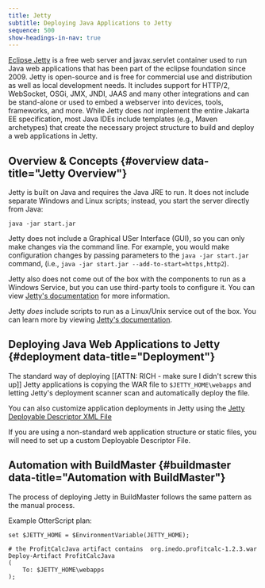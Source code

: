 ```yaml
---
title: Jetty
subtitle: Deploying Java Applications to Jetty
sequence: 500
show-headings-in-nav: true
---
```


[Eclipse Jetty](https://www.eclipse.org/jetty/) is a free web server and javax.servlet container used to run Java web applications that has been part of the eclipse foundation since 2009. Jetty is open-source and is free for commercial use and distribution as well as local development needs. It includes support for HTTP/2, WebSocket, OSGi, JMX, JNDI, JAAS and many other integrations and can be stand-alone or used to embed a webserver into devices, tools, frameworks, and more. While Jetty does *not* implement the entire Jakarta EE specification, most Java IDEs include templates (e.g., Maven archetypes) that create the necessary project structure to build and deploy a web applications in Jetty.

## Overview & Concepts {#overview data-title="Jetty Overview"}

Jetty is built on Java and requires the Java JRE to run. It does not include separate Windows and Linux scripts; instead, you start the server directly from Java:

```
java -jar start.jar
```

Jetty does not include a Graphical USer Interface (GUI), so you can only make changes via the command line. For example, you would make configuration changes by passing parameters to the `java -jar start.jar` command, (i.e., `java -jar start.jar --add-to-start=https,http2`).

Jetty also does not come out of the box with the components to run as a Windows Service, but you can use third-party tools to configure it. You can view [Jetty's documentation](https://www.eclipse.org/jetty/documentation/9.4.26.v20200117/startup.html) for more information.

Jetty *does* include scripts to run as a Linux/Unix service out of the box. You can learn more by viewing [Jetty's documentation](https://www.eclipse.org/jetty/documentation/9.4.26.v20200117/startup.html).


## Deploying Java Web Applications to Jetty {#deployment data-title="Deployment"}

The standard way of deploying [[ATTN: RICH - make sure I didn't screw this up]] Jetty applications is copying the WAR file to `$JETTY_HOME\webapps` and letting Jetty's deployment scanner scan and automatically deploy the file.

You can also customize application deployments in Jetty using the [Jetty Deployable Descriptor XML File](https://www.eclipse.org/jetty/documentation/9.4.26.v20200117/configuring-specific-webapp-deployment.html)

If you are using a non-standard web application structure or static files, you will need to set up a custom Deployable Descriptor File.

## Automation with BuildMaster {#buildmaster data-title="Automation with BuildMaster"}

The process of deploying Jetty in BuildMaster follows the same pattern as the manual process.

Example OtterScript plan:
```
set $JETTY_HOME = $EnvironmentVariable(JETTY_HOME);

# the ProfitCalcJava artifact contains  org.inedo.profitcalc-1.2.3.war
Deploy-Artifact ProfitCalcJava
(
    To: $JETTY_HOME\webapps
);
```
